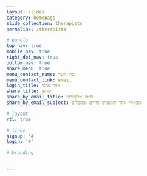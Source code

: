 ```yaml
---
layout: slides
category: homepage
slide_collection: therapists
permalink: /therapists

# panels
top_nav: true
mobile_nav: true
right_dot_nav: true
bottom_nav: true
share_menu: true
menu_contact_name: צרו קשר
menu_contact_link: email
login_title: אזור אישי
share_title: שתפו
share_by_email_title: דואר אלקטרוני
share_by_email_subject: מצאתי אתר שמפגיש הורים ומטפלים

# layout
rtl: true

# links
signup: '#'
login: '#'

# branding


---
```

